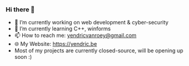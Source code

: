 ### Hi there 👋

- 🔭 I’m currently working on web development & cyber-security
- 🌱 I’m currently learning C++, winforms
- 📫 How to reach me: yendricvanroey@gmail.com
- 🌐 My Website: https://yendric.be
- Most of my projects are currently closed-source, will be opening up soon :)
